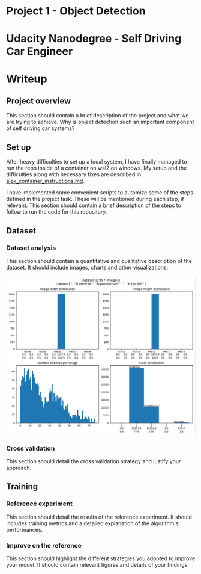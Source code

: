 # Project 1 - Object Detection
# Udacity Nanodegree - Self Driving Car Engineer 
# Writeup

## Project overview
This section should contain a brief description of the project and what we are trying to achieve. Why is object detection such an important component of self driving car systems?

## Set up
After heavy difficulties to set up a local system, I have finally managed to run the repo inside of a container on wsl2 on windows. My setup and the difficulties along with necessary fixes are described in [alex_container_instructions.md](alex_container_instructions.md).

I have implemented some convenient scripts to automize some of the steps defined in the project task. These will be mentioned during each step, if relevant.
This section should contain a brief description of the steps to follow to run the code for this repository.

## Dataset
### Dataset analysis
This section should contain a quantitative and qualitative description of the dataset. It should include images, charts and other visualizations.

![Dataset overview histogram](writeup_files/images/project1_dataset_histogram.png)

### Cross validation
This section should detail the cross validation strategy and justify your approach.

## Training
### Reference experiment
This section should detail the results of the reference experiment. It should includes training metrics and a detailed explanation of the algorithm's performances.

### Improve on the reference
This section should highlight the different strategies you adopted to improve your model. It should contain relevant figures and details of your findings.